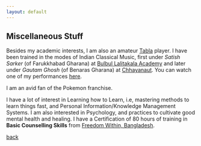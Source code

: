 ```yaml
---
layout: default
---
```


## Miscellaneous Stuff

Besides my academic interests, I am also an amateur [Tabla](https://www.wikiwand.com/en/articles/Tabla) player. I have been trained in the modes of Indian Classical Music, first under *Satish Sarker* (of Farukkhabad Gharana) at [Bulbul Lalitakala Academy](https://wikiwand.com/en/articles/Bulbul_Lalitakala_Academy) and later under *Gautam Ghosh* (of Benaras Gharana) at [Chhayanaut](https://www.wikiwand.com/en/articles/Chhayanaut). You can watch one of my performances [here](https://youtu.be/0gtQtR_AQi0?si=zWVXzjPZskD3KHB). 

I am an avid fan of the Pokemon franchise. 

I have a lot of interest in Learning how to Learn, i.e, mastering methods to learn things fast, and Personal Information/Knowledge Management Systems. I am also interested in Psychology, and practices to cultivate good mental health and healing. I have a Certification of 80 hours of training in **Basic Counselling Skills** from [Freedom Within, Bangladesh](https://freedomwithinbd.org/). 

[back](./)
